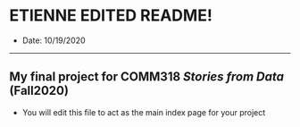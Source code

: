 # ETIENNE EDITED README!

- Date: 10/19/2020

___________

## My final project for COMM318 _Stories from Data_ (Fall2020)

* You will edit this file to act as the main index page for your project 